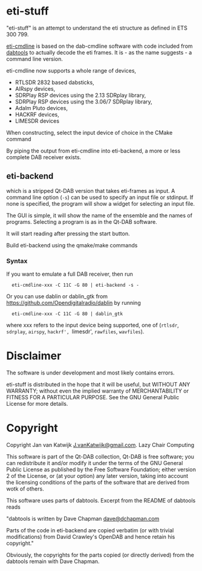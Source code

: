 # eti-stuff

"eti-stuff" is an attempt to understand the eti structure as defined in ETS 300 799.

[eti-cmdline](#eti-cmdline) is based on the dab-cmdline software  with code
included from [dabtools](https://github.com/Opendigitalradio/dabtools) to actually decode the eti frames.
It is - as the name suggests - a command line version.

eti-cmdline now supports a whole range of devices,

 - RTLSDR 2832 based dabsticks,
 - AIRspy devices,
 - SDRPlay RSP devices using the 2.13 SDRplay library,
 - SDRPlay RSP devices using the 3.06/7 SDRplay library,
 - Adalm Pluto devices,
 - HACKRF devices,
 - LIMESDR devices

When constructing, select the input device of choice in the CMake command

By piping the output from eti-cmdline into eti-backend, a more or less complete DAB receiver exists.

## eti-backend

which is a stripped Qt-DAB version that takes eti-frames as input. A command line option (`-s`) can be used to specify an input file or stdinput. If none is specified, the program will show a widget for selecting an input file.
   
The GUI is simple, it will show the name of the ensemble and the names of programs. Selecting a program is as in the Qt-DAB software. 

It will start reading after pressing the start button.

Build eti-backend using the qmake/make commands


### Syntax

If you want to emulate a full DAB receiver, then run

      eti-cmdline-xxx -C 11C -G 80 | eti-backend -s -
      
Or you can use dablin or dablin_gtk from https://github.com/Opendigitalradio/dablin by running
      
      eti-cmdline-xxx -C 11C -G 80 | dablin_gtk
      
where xxx refers to the input device being supported, one of (`rtlsdr`, `sdrplay`, `airspy`, `hackrf', `limesdr', `rawfiles`, `wavfiles`).
      
# Disclaimer

The software is under development and most likely contains errors.

eti-stuff is distributed in the hope that it will be useful, but WITHOUT ANY WARRANTY; without even the implied warranty of MERCHANTABILITY or FITNESS FOR A PARTICULAR PURPOSE.  See the GNU General Public License for more details.


# Copyright

Copyright Jan van Katwijk <J.vanKatwijk@gmail.com>.
Lazy Chair Computing

This software is part of the Qt-DAB collection, Qt-DAB is free software; you can redistribute it and/or modify it under the terms of the GNU General Public License as published by the Free Software Foundation; either version 2 of the License, or (at your option) any later version, taking into account the licensing conditions of the parts of the software that are derived from wotk of others.

This software uses parts of dabtools. Excerpt from the README of dabtools reads

"dabtools is written by Dave Chapman <dave@dchapman.com>
   
Parts of the code in eti-backend are copied verbatim (or with trivial modifications) from David Crawley's OpenDAB and hence retain his copyright."

Obviously, the copyrights for the parts copied (or directly derived) from the dabtools remain with Dave Chapman.
